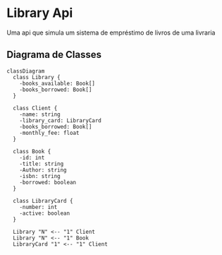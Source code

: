 # Library Api
Uma api que simula um sistema de empréstimo de livros de uma livraria


## Diagrama de Classes
```mermaid
classDiagram
  class Library {
    -books_available: Book[]
    -books_borrowed: Book[]
  }
  
  class Client {
    -name: string
    -library_card: LibraryCard
    -books_borrowed: Book[]
    -monthly_fee: float
  }

  class Book {
    -id: int
    -title: string
    -Author: string
    -isbn: string
    -borrowed: boolean
  }

  class LibraryCard {
    -number: int
    -active: boolean
  }

  Library "N" <-- "1" Client
  Library "N" <-- "1" Book
  LibraryCard "1" <-- "1" Client
```
